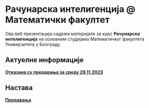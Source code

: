 # Рачунарска интелигенција @ Математички факултет

Ова веб презентација садржи материјале за курс **Рачунарска интелигенција** на основним студијама Математичког факултета Универзитета у Београду.

## Актуелне информације

**[Отказана су предавања за среду 29.11.2023](predavanja/info/README.md)**

## Настава

**[Предавања](predavanja/README.md)**
